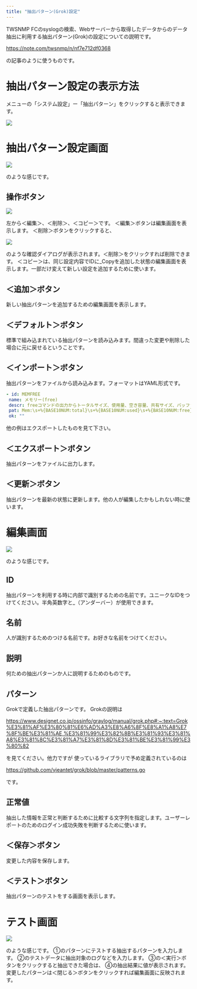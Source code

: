 ```yaml
---
title: "抽出パターン(Grok)設定"
---
```


TWSNMP FCのsyslogの検索、Webサーバーから取得したデータからのデータ抽出に利用する抽出パターン(Grok)の設定についての説明です。

https://note.com/twsnmp/n/nf7e712df0368

の記事のように使うものです。

# 抽出パターン設定の表示方法
メニューの「システム設定」ー「抽出パターン」をクリックすると表示できます。

![](/images/books/twsnmpfc-manual/picture_pc_5f9842e1b0529e05fa51702504a1215a.png)

# 抽出パターン設定画面

![](/images/books/twsnmpfc-manual/picture_pc_10220e892c04a6d84ed53d505b209267.png)

のような感じです。

## 操作ボタン

![](/images/books/twsnmpfc-manual/picture_pc_7def7e72ff9edc0b803c7abecb866343.png)

左から＜編集＞、＜削除＞、＜コピー＞です。
＜編集＞ボタンは編集画面を表示します。
＜削除＞ボタンをクリックすると、

![](/images/books/twsnmpfc-manual/picture_pc_8efe8a5b043ce21c070cf27b5d0245ca.png)

のような確認ダイアログが表示されます。＜削除＞をクリックすれば削除できます。
＜コピー＞は、同じ設定内容でIDに_Copyを追加した状態の編集画面を表示します。一部だけ変えて新しい設定を追加するために使います。

## ＜追加＞ボタン
新しい抽出パターンを追加するための編集画面を表示します。

## ＜デフォルト＞ボタン
標準で組み込まれている抽出パターンを読み込みます。間違った変更や削除した場合に元に戻せるということです。

## ＜インポート＞ボタン
抽出パターンをファイルから読み込みます。フォーマットはYAML形式です。

```yaml
- id: MEMFREE
 name: メモリー(free)
 descr: freeコマンドの出力からトータルサイズ、使用量、空き容量、共有サイズ、バッファサイズ、利用可能サイズを抽出する
 pat: Mem:\s+%{BASE10NUM:total}\s+%{BASE10NUM:used}\s+%{BASE10NUM:free}\s+%{BASE10NUM:share}\s+%{BASE10NUM:buffer}\s+%{BASE10NUM:available}
 ok: ""
```

他の例はエクスポートしたものを見て下さい。

## ＜エクスポート＞ボタン
抽出パターンをファイルに出力します。

## ＜更新＞ボタン
抽出パターンを最新の状態に更新します。他の人が編集したかもしれない時に使います。

# 編集画面

![](/images/books/twsnmpfc-manual/picture_pc_894d65d03b12db67d34b50715a05d826.png)

のような感じです。

## ID
抽出パターンを利用する時に内部で識別するための名前です。ユニークなIDをつけてください。半角英数字と_（アンダーバー）が使用できます。

## 名前
人が識別するためのつける名前です。お好きな名前をつけてください。

## 説明
何ための抽出パターンか人に説明するためのものです。

## パターン
Grokで定義した抽出パターンです。
Grokの説明は

https://www.designet.co.jp/ossinfo/graylog/manual/grok.php#:~:text=Grok%E3%81%AF%E3%80%81%E6%AD%A3%E8%A6%8F%E8%A1%A8%E7%8F%BE%E3%81%AE,%E3%81%99%E3%82%8B%E3%81%93%E3%81%A8%E3%81%8C%E3%81%A7%E3%81%8D%E3%81%BE%E3%81%99%E3%80%82


を見てください。他力ですが
使っているライブラリで予め定義されているのは

https://github.com/vjeantet/grok/blob/master/patterns.go

です。

## 正常値
抽出した情報を正常と判断するために比較する文字列を指定します。ユーザーレポートのためのログイン成功失敗を判断するために使います。

## ＜保存＞ボタン
変更した内容を保存します。

## ＜テスト＞ボタン
抽出パターンのテストをする画面を表示します。

# テスト画面

![](/images/books/twsnmpfc-manual/picture_pc_40951340afc2632d7e5182467617d601.png)

のような感じです。
①のパターンにテストする抽出するパターンを入力します。
②のテストデータに抽出対象のログなどを入力します。
③の＜実行＞ボタンをクリックすると抽出できた場合は、
④の抽出結果に値が表示されます。変更したパターンは＜閉じる＞ボタンをクリックすれば編集画面に反映されます。

